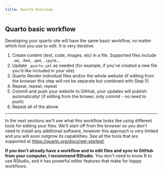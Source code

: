 ```yaml
---
title: Quarto Overview
---
```


## Quarto basic workflow

Developing your quarto site will have the same basic workflow, no matter which tool you use to edit. It is very iterative. 

1. Create content (text, code, images, etc) in a file. Supported files include `.md`, `.Rmd`, `.qmd`, `.ipynb`...
1. Update `_quarto.yml` as needed (for example, if you've created a new file you'd like included in your site)
1. Quarto Render individual files and/or the whole website (if editing from the browser this step will not be separate but combined with Step 5)
1. Repeat, repeat, repeat
1. Commit and push your website to GitHub, your updates will publish automatically! (if editing from the brower, only commit - no need to push)
1. Repeat all of the above

-----

In the next sections we'll see what this workflow looks like using different tools for editing your files. We'll start off from the browser so you don't need to install any additional software, however this approach is very limited and you will soon outgrow its capabilities. See all the tools that are supported at <https://quarto.org/docs/get-started/>.

**If you don't already have a workflow and to edit files and sync to GitHub from your computer, I recommend RStudio.** You don't need to know R to use RStudio, and it has powerful editor features that make for happy workflows. 

